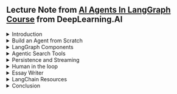 ## Lecture Note from [AI Agents In LangGraph Course](https://www.deeplearning.ai/short-courses/ai-agents-in-langgraph/?fbclid=IwZXh0bgNhZW0CMTAAAR1OAuQRQN9udwT1SR4wpBO0W90bnM45ofAeOwezLPyiRcSK3foTgrRs-2s_aem_AareDshNT8DFgmbXn6CAe4ARsEby1Ag0p1quU_AdTWoReIYX9u1pPeUHPE_VHOPPav1-4I8mJ-i0hrkmCYKjKWNv) from DeepLearning.AI


<details><summary>Introduction</summary> 
  <br>
Agentic workflow that LangChain support via LangGraph (a cyclical graph define agents and their behaviors)

![Alt text](https://github.com/RadchaneepornC/LargeLanguageModels/blob/main/AI_Agents_In_LangGraph/image/CyclicGraph.png)

- [ReAct](https://arxiv.org/pdf/2210.03629): Reasoning and action
- [SELF-REFINE](https://arxiv.org/pdf/2303.17651): iterative refinement that we were talking about
- [AlphaCodium](https://arxiv.org/pdf/2401.08500): alpha coing creating coding agent using flow engineering


</details>

<details><summary>
Build an Agent from Scratch
  
</summary>
<br>

![Alt text](https://github.com/RadchaneepornC/LargeLanguageModels/blob/main/AI_Agents_In_LangGraph/image/ReAct.png)

The agent built from scratch is based on **ReAct paper**, which ReAct stands for **Reasoning + Acting**
- LLM first think what to do
- Then, decide to action to take
- Action is ececuted in the environment, and observation is return
- With this observation, the LLM will repeat... by thinking  about what to do again, what action to take ...

**Steps of implementing code in this section:**

**1. To initiate LLM, OpenAI in this case**


```python
# based on https://til.simonwillison.net/llms/python-react-pattern
```


```python
import openai
import re
import httpx
import os
from dotenv import load_dotenv

_ = load_dotenv()
from openai import OpenAI
```


```python
client = OpenAI()
```

```python
chat_completion = client.chat.completions.create(
    model="gpt-3.5-turbo",
    messages=[{"role": "user", "content": "Hello world"}]
)
```


```python
chat_completion.choices[0].message.content
```

**2. Create an Agent class**

```python
class Agent:
    def __init__(self, system=""): #we want this agent will be parameterized by system message
        self.system = system  #save system message that user pass as an attribute
        self.messages = []
        if self.system:
            self.messages.append({"role": "system", "content": system})

    def __call__(self, message):
        self.messages.append({"role": "user", "content": message})
        result = self.execute()
        self.messages.append({"role": "assistant", "content": result})
        return result

    def execute(self):
        completion = client.chat.completions.create(
                        model="gpt-4o", 
                        temperature=0, #very deterministic
                        messages=self.messages)
        return completion.choices[0].message.content
    
```

**3. Define prompt**

```python
#this will use as a system message
prompt = """
You run in a loop of Thought, Action, PAUSE, Observation.
At the end of the loop you output an Answer
Use Thought to describe your thoughts about the question you have been asked.
Use Action to run one of the actions available to you - then return PAUSE.
Observation will be the result of running those actions.

Your available actions are:

calculate:
e.g. calculate: 4 * 7 / 3
Runs a calculation and returns the number - uses Python so be sure to use floating point syntax if necessary

average_dog_weight:
e.g. average_dog_weight: Collie
returns average weight of a dog when given the breed

Example session:

Question: How much does a Bulldog weigh?
Thought: I should look the dogs weight using average_dog_weight
Action: average_dog_weight: Bulldog
PAUSE

You will be called again with this:

Observation: A Bulldog weights 51 lbs

You then output:

Answer: A bulldog weights 51 lbs
""".strip()
```

**4. Provide the tools for an agent**

```python
def calculate(what):
    return eval(what)

def average_dog_weight(name):
    if name in "Scottish Terrier": 
        return("Scottish Terriers average 20 lbs")
    elif name in "Border Collie":
        return("a Border Collies average weight is 37 lbs")
    elif name in "Toy Poodle":
        return("a toy poodles average weight is 7 lbs")
    else:
        return("An average dog weights 50 lbs")

known_actions = {
    "calculate": calculate,
    "average_dog_weight": average_dog_weight
}
```

**5. Initialize an agent with the prompt just created**

```python
#Creating an Instance of the Agent Class named abot (__init__ Method is excecuted)
abot = Agent(prompt)
```


```python
#Calling an Instance of the Agent Class and assign the return value to the variable named result (__call__ Method is excecuted in this step)
result = abot("How much does a toy poodle weigh?")
print(result)
```

> Thought: I should look up the average weight of a toy poodle using the available action.
Action: average_dog_weight: Toy Poodle
PAUSE


```python
# the latest result return us an action we should take, the we take an action and assign the return to the result variable
result = average_dog_weight("Toy Poodle")
```


```python
result
```
> 'a toy poodles average weight is 7 lbs'

```python
next_prompt = "Observation: {}".format(result)
```


```python
abot(next_prompt)
```
> 'Answer: A toy poodle weighs an average of 7 lbs.'

```python
abot.messages
```

```md
 [{'role': 'system',
  'content': 'You run in a loop of Thought, Action, PAUSE, Observation.\nAt the end of the loop you output an Answer\nUse Thought to describe your thoughts about the question you have been asked.\nUse Action to run one of the actions available to you - then return PAUSE.\nObservation will be the result of running those actions.\n\nYour available actions are:\n\ncalculate:\ne.g. calculate: 4 * 7 / 3\nRuns a calculation and returns the number - uses Python so be sure to use floating point syntax if necessary\n\naverage_dog_weight:\ne.g. average_dog_weight: Collie\nreturns average weight of a dog when given the breed\n\nExample session:\n\nQuestion: How much does a Bulldog weigh?\nThought: I should look the dogs weight using average_dog_weight\nAction: average_dog_weight: Bulldog\nPAUSE\n\nYou will be called again with this:\n\nObservation: A Bulldog weights 51 lbs\n\nYou then output:\n\nAnswer: A bulldog weights 51 lbs'},
 {'role': 'user', 'content': 'How much does a toy poodle weigh?'},
 {'role': 'assistant',
  'content': 'Thought: I should look up the average weight of a toy poodle using the available action.\nAction: average_dog_weight: Toy Poodle\nPAUSE'},
 {'role': 'user',
  'content': 'Observation: a toy poodles average weight is 7 lbs'},
 {'role': 'assistant',
  'content': 'Answer: A toy poodle weighs an average of 7 lbs.'}]
```




```python
abot = Agent(prompt)
```


```python
question = """I have 2 dogs, a border collie and a scottish terrier. \
What is their combined weight"""
abot(question)
```
> 'Thought: I need to find the average weight of both a Border Collie and a Scottish Terrier, then add them together to get the combined weight.\nAction: average_dog_weight: Border Collie\nPAUSE'


```python
next_prompt = "Observation: {}".format(average_dog_weight("Border Collie"))
print(next_prompt)
```
> Observation: a Border Collies average weight is 37 lbs



```python
abot(next_prompt)
```
> 'Thought: Now I need to find the average weight of a Scottish Terrier.\nAction: average_dog_weight: Scottish Terrier\nPAUSE'

```python
next_prompt = "Observation: {}".format(average_dog_weight("Scottish Terrier"))
print(next_prompt)
```

> Observation: Scottish Terriers average 20 lbs


```python
abot(next_prompt)
```
> 'Thought: I now have the average weights of both dogs. I will add them together to find their combined weight.\nAction: calculate: 37 + 20\nPAUSE'


```python
next_prompt = "Observation: {}".format(eval("37 + 20"))
print(next_prompt)
```
>Observation: 57


```python
abot(next_prompt)
```

>'Answer: The combined weight of a Border Collie and a Scottish Terrier is 57 lbs.'

```python
abot.messages
```

```md
[{'role': 'system',
  'content': 'You run in a loop of Thought, Action, PAUSE, Observation.\nAt the end of the loop you output an Answer\nUse Thought to describe your thoughts about the question you have been asked.\nUse Action to run one of the actions available to you - then return PAUSE.\nObservation will be the result of running those actions.\n\nYour available actions are:\n\ncalculate:\ne.g. calculate: 4 * 7 / 3\nRuns a calculation and returns the number - uses Python so be sure to use floating point syntax if necessary\n\naverage_dog_weight:\ne.g. average_dog_weight: Collie\nreturns average weight of a dog when given the breed\n\nExample session:\n\nQuestion: How much does a Bulldog weigh?\nThought: I should look the dogs weight using average_dog_weight\nAction: average_dog_weight: Bulldog\nPAUSE\n\nYou will be called again with this:\n\nObservation: A Bulldog weights 51 lbs\n\nYou then output:\n\nAnswer: A bulldog weights 51 lbs'},
 {'role': 'user',
  'content': 'I have 2 dogs, a border collie and a scottish terrier. What is their combined weight'},
 {'role': 'assistant',
  'content': 'Thought: I need to find the average weight of both a Border Collie and a Scottish Terrier, then add them together to get the combined weight.\nAction: average_dog_weight: Border Collie\nPAUSE'},
 {'role': 'user',
  'content': 'Observation: a Border Collies average weight is 37 lbs'},
 {'role': 'assistant',
  'content': 'Thought: Now I need to find the average weight of a Scottish Terrier.\nAction: average_dog_weight: Scottish Terrier\nPAUSE'},
 {'role': 'user', 'content': 'Observation: Scottish Terriers average 20 lbs'},
 {'role': 'assistant',
  'content': 'Thought: I now have the average weights of both dogs. I will add them together to find their combined weight.\nAction: calculate: 37 + 20\nPAUSE'},
 {'role': 'user', 'content': 'Observation: 57'},
 {'role': 'assistant',
  'content': 'Answer: The combined weight of a Border Collie and a Scottish Terrier is 57 lbs.'}]
```

**6. Create loop for automating working of an agent**

```python
#Python RegEx, RegEx can be used to check if a string contains the specified search pattern
action_re = re.compile('^Action: (\w+): (.*)$')

#Compiles a regular expression pattern to match lines starting with "Action: ", followed by a word (captured as the action), a colon and a space, and then any remaining text (captured as the action input).
```

```python
def query(question, max_turns=5):
    i = 0
    bot = Agent(prompt)
    next_prompt = question
    while i < max_turns:
        i += 1
        result = bot(next_prompt)
        print(result)
        actions = [
            action_re.match(a) 
            for a in result.split('\n') 
            if action_re.match(a)
        ]
        if actions:
            # There is an action to run
            action, action_input = actions[0].groups()
            if action not in known_actions:
                raise Exception("Unknown action: {}: {}".format(action, action_input))
            print(" -- running {} {}".format(action, action_input))
            observation = known_actions[action](action_input)
            print("Observation:", observation)
            next_prompt = "Observation: {}".format(observation)
        else:
            return
```

```python
question = """I have 2 dogs, a border collie and a scottish terrier. \
What is their combined weight"""
query(question)
```

```md
Thought: I need to find the average weight of both a Border Collie and a Scottish Terrier, then sum these weights to get the combined weight of the two dogs.
Action: average_dog_weight: Border Collie
PAUSE
 -- running average_dog_weight Border Collie
Observation: a Border Collies average weight is 37 lbs
Thought: Now I need to find the average weight of a Scottish Terrier.
Action: average_dog_weight: Scottish Terrier
PAUSE
 -- running average_dog_weight Scottish Terrier
Observation: Scottish Terriers average 20 lbs
Thought: I now have the average weights of both dogs. I need to sum these weights to get the combined weight.
Action: calculate: 37 + 20
PAUSE
 -- running calculate 37 + 20
Observation: 57
Answer: The combined weight of a Border Collie and a Scottish Terrier is 57 lbs.

```








</details>

<details><summary>
LangGraph Components
</summary>

</details>

<details><summary>
Agentic Search Tools
</summary>
<br>
This topic is about the capabilities of agentic search and how to use it.
</details>

<details><summary>
Persistence and Streaming
</summary>
<br>
This topics is about two additional capability that are helpful when building agents
  
- Human input: this allows you to guide an agent at critical points
- Persistence: the ability to store the current state of information so that we can return to it later, which great for debugging an agent and productionalizing them

</details>


<details><summary>
Human in the loop
</summary>

</details>

<details><summary>
Essay Writer
</summary>

</details>

<details><summary>
LangChain Resources
</summary></details>

<details><summary>
Conclusion
</summary></details>
